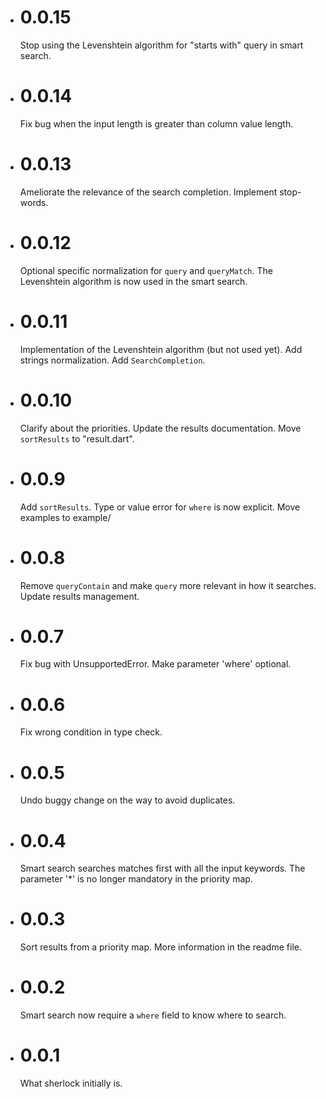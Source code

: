 - # 0.0.15
  Stop using the Levenshtein algorithm for "starts with" query in smart search. 
- # 0.0.14
  Fix bug when the input length is greater than column value length.
- # 0.0.13
  Ameliorate the relevance of the search completion. Implement stop-words.
- # 0.0.12
  Optional specific normalization for `query` and `queryMatch`. The Levenshtein algorithm is now used in the smart search.
- # 0.0.11
  Implementation of the Levenshtein algorithm (but not used yet). Add strings normalization. Add `SearchCompletion`.
- # 0.0.10
  Clarify about the priorities. Update the results documentation. Move `sortResults` to "result.dart".
- # 0.0.9
  Add `sortResults`. Type or value error for `where` is now explicit. Move examples to example/
- # 0.0.8
  Remove `queryContain` and make `query` more relevant in how it searches. Update results management.
- # 0.0.7
  Fix bug with UnsupportedError. Make parameter 'where' optional.
- # 0.0.6
  Fix wrong condition in type check.
- # 0.0.5
  Undo buggy change on the way to avoid duplicates. 
- # 0.0.4
  Smart search searches matches first with all the input keywords. The parameter '*' is no longer mandatory in the priority map.
- # 0.0.3
  Sort results from a priority map. More information in the readme file.
- # 0.0.2
  Smart search now require a `where` field to know where to search.
- # 0.0.1
  What sherlock initially is.
